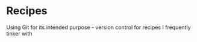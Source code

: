 # Recipes
Using Git for its intended purpose - version control for recipes I frequently tinker with
